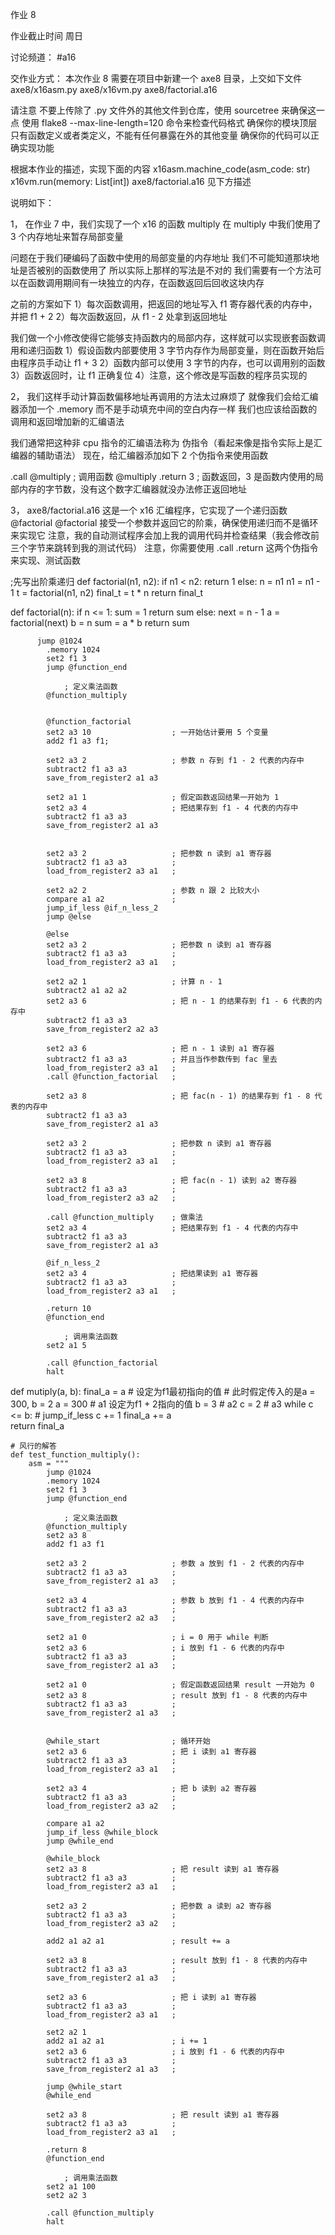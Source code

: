 作业 8

作业截止时间
周日

讨论频道：
#a16

交作业方式：
本次作业 8 需要在项目中新建一个 axe8 目录，上交如下文件
axe8/x16asm.py
axe8/x16vm.py
axe8/factorial.a16

请注意
不要上传除了 .py 文件外的其他文件到仓库，使用 sourcetree 来确保这一点
使用 flake8 --max-line-length=120 命令来检查代码格式
确保你的模块顶层只有函数定义或者类定义，不能有任何暴露在外的其他变量
确保你的代码可以正确实现功能

根据本作业的描述，实现下面的内容
x16asm.machine_code(asm_code: str)
x16vm.run(memory: List[int])
axe8/factorial.a16
见下方描述

说明如下：

1，
在作业 7 中，我们实现了一个 x16 的函数 multiply
在 multiply 中我们使用了 3 个内存地址来暂存局部变量

问题在于我们硬编码了函数中使用的局部变量的内存地址
我们不可能知道那块地址是否被别的函数使用了
所以实际上那样的写法是不对的
我们需要有一个方法可以在函数调用期间有一块独立的内存，在函数返回后回收这块内存

之前的方案如下
1）每次函数调用，把返回的地址写入 f1 寄存器代表的内存中，并把 f1 + 2
2）每次函数返回，从 f1 - 2 处拿到返回地址

我们做一个小修改使得它能够支持函数内的局部内存，这样就可以实现嵌套函数调用和递归函数
1）假设函数内部要使用 3 字节内存作为局部变量，则在函数开始后由程序员手动让 f1 + 3
2）函数内部可以使用 3 字节的内存，也可以调用别的函数
3）函数返回时，让 f1 正确复位
4）注意，这个修改是写函数的程序员实现的

2，
我们这样手动计算函数偏移地址再调用的方法太过麻烦了
就像我们会给汇编器添加一个 .memory 而不是手动填充中间的空白内存一样
我们也应该给函数的调用和返回增加新的汇编语法

我们通常把这种非 cpu 指令的汇编语法称为 伪指令（看起来像是指令实际上是汇编器的辅助语法）
现在，给汇编器添加如下 2 个伪指令来使用函数

.call @multiply ; 调用函数 @multiply
.return 3 ; 函数返回，3 是函数内使用的局部内存的字节数，没有这个数字汇编器就没办法修正返回地址

3，
axe8/factorial.a16
这是一个 x16 汇编程序，它实现了一个递归函数 @factorial
@factorial 接受一个参数并返回它的阶乘，确保使用递归而不是循环来实现它
注意，我的自动测试程序会加上我的调用代码并检查结果（我会修改前三个字节来跳转到我的测试代码）
注意，你需要使用 .call .return 这两个伪指令来实现、测试函数



;先写出阶乘递归
def factorial(n1, n2):
    if  n1 < n2:
        return 1
    else:
        n = n1
        n1 = n1 - 1
        t = factorial(n1, n2)
        final_t = t * n
        return final_t




def factorial(n):
    if n <= 1:
       sum = 1
       return sum
    else:
       next = n - 1
       a = factorial(next)
       b = n
       sum = a * b
       return sum



          jump @1024
            .memory 1024
            set2 f1 3
            jump @function_end

                ; 定义乘法函数
            @function_multiply
   

            @function_factorial
            set2 a3 10                  ; 一开始估计要用 5 个变量
            add2 f1 a3 f1;

            set2 a3 2                   ; 参数 n 存到 f1 - 2 代表的内存中
            subtract2 f1 a3 a3
            save_from_register2 a1 a3

            set2 a1 1                   ; 假定函数返回结果一开始为 1
            set2 a3 4                   ; 把结果存到 f1 - 4 代表的内存中
            subtract2 f1 a3 a3
            save_from_register2 a1 a3


            set2 a3 2                   ; 把参数 n 读到 a1 寄存器
            subtract2 f1 a3 a3          ;
            load_from_register2 a3 a1   ;

            set2 a2 2                   ; 参数 n 跟 2 比较大小
            compare a1 a2               ;
            jump_if_less @if_n_less_2
            jump @else

            @else
            set2 a3 2                   ; 把参数 n 读到 a1 寄存器
            subtract2 f1 a3 a3          ;
            load_from_register2 a3 a1   ;

            set2 a2 1                   ; 计算 n - 1
            subtract2 a1 a2 a2
            set2 a3 6                   ; 把 n - 1 的结果存到 f1 - 6 代表的内存中
            subtract2 f1 a3 a3
            save_from_register2 a2 a3

            set2 a3 6                   ; 把 n - 1 读到 a1 寄存器
            subtract2 f1 a3 a3          ; 并且当作参数传到 fac 里去
            load_from_register2 a3 a1   ;
            .call @function_factorial   ;

            set2 a3 8                   ; 把 fac(n - 1) 的结果存到 f1 - 8 代表的内存中
            subtract2 f1 a3 a3
            save_from_register2 a1 a3

            set2 a3 2                   ; 把参数 n 读到 a1 寄存器
            subtract2 f1 a3 a3          ;
            load_from_register2 a3 a1   ;

            set2 a3 8                   ; 把 fac(n - 1) 读到 a2 寄存器
            subtract2 f1 a3 a3          ;
            load_from_register2 a3 a2   ;

            .call @function_multiply    ; 做乘法
            set2 a3 4                   ; 把结果存到 f1 - 4 代表的内存中
            subtract2 f1 a3 a3
            save_from_register2 a1 a3

            @if_n_less_2
            set2 a3 4                   ; 把结果读到 a1 寄存器
            subtract2 f1 a3 a3          ;
            load_from_register2 a3 a1   ;

            .return 10
            @function_end

                ; 调用乘法函数
            set2 a1 5

            .call @function_factorial
            halt



def mutiply(a, b):
    final_a = a     # 设定为f1最初指向的值
    # 此时假定传入的是a = 300, b = 2
    a = 300         # a1 设定为f1 + 2指向的值
    b = 3           # a2
    c = 2           # a3
    while c <= b:   # jump_if_less
        c += 1
        final_a += a     
    return final_a 
    
    # 风行的解答
    def test_function_multiply():
        asm = """
            jump @1024
            .memory 1024
            set2 f1 3
            jump @function_end

                ; 定义乘法函数
            @function_multiply
            set2 a3 8
            add2 f1 a3 f1

            set2 a3 2                   ; 参数 a 放到 f1 - 2 代表的内存中
            subtract2 f1 a3 a3          ;
            save_from_register2 a1 a3   ;

            set2 a3 4                   ; 参数 b 放到 f1 - 4 代表的内存中
            subtract2 f1 a3 a3          ;
            save_from_register2 a2 a3   ;

            set2 a1 0                   ; i = 0 用于 while 判断
            set2 a3 6                   ; i 放到 f1 - 6 代表的内存中
            subtract2 f1 a3 a3          ;
            save_from_register2 a1 a3   ;

            set2 a1 0                   ; 假定函数返回结果 result 一开始为 0
            set2 a3 8                   ; result 放到 f1 - 8 代表的内存中
            subtract2 f1 a3 a3          ;
            save_from_register2 a1 a3   ;


            @while_start                ; 循环开始
            set2 a3 6                   ; 把 i 读到 a1 寄存器
            subtract2 f1 a3 a3          ;
            load_from_register2 a3 a1   ;

            set2 a3 4                   ; 把 b 读到 a2 寄存器
            subtract2 f1 a3 a3          ;
            load_from_register2 a3 a2   ;

            compare a1 a2
            jump_if_less @while_block
            jump @while_end

            @while_block
            set2 a3 8                   ; 把 result 读到 a1 寄存器
            subtract2 f1 a3 a3          ;
            load_from_register2 a3 a1   ;

            set2 a3 2                   ; 把参数 a 读到 a2 寄存器
            subtract2 f1 a3 a3          ;
            load_from_register2 a3 a2   ;

            add2 a1 a2 a1               ; result += a

            set2 a3 8                   ; result 放到 f1 - 8 代表的内存中
            subtract2 f1 a3 a3          ;
            save_from_register2 a1 a3   ;

            set2 a3 6                   ; 把 i 读到 a1 寄存器
            subtract2 f1 a3 a3          ;
            load_from_register2 a3 a1   ;

            set2 a2 1
            add2 a1 a2 a1               ; i += 1
            set2 a3 6                   ; i 放到 f1 - 6 代表的内存中
            subtract2 f1 a3 a3          ;
            save_from_register2 a1 a3   ;

            jump @while_start
            @while_end

            set2 a3 8                   ; 把 result 读到 a1 寄存器
            subtract2 f1 a3 a3          ;
            load_from_register2 a3 a1   ;

            .return 8
            @function_end

                ; 调用乘法函数
            set2 a1 100
            set2 a2 3

            .call @function_multiply
            halt
            
            
